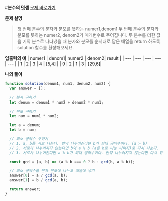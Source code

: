 #**분수의 덧셈**
[문제 바로가기](https://school.programmers.co.kr/learn/courses/30/lessons/120808)

**문제 설명**

> 첫 번째 분수의 분자와 분모를 뜻하는 numer1,denom1 두 번째 분수의 분자와 분모를 뜻하는 numer2, denom2가 매개변수로 주어집니다. 두 분수를 더한 값을 기약 분수로 나타냈을 때 분자와 분모를 순서대로 담은 배열을 return 하도록 solution 함수를 환성해보세요.

**입출력의 예**
| numer1 | denom1| numer2 | denom2| result |
| --- | --- | --- | --- | --- |
| 1 | 2 | 3 | 4 | [5,4] |
| 9 | 2 | 1 | 3 | [29,6]|

**나의 풀이**

```javascript
function solution(denum1, num1, denum2, num2) {
  var answer = [];

  // 분자 구하기
  let denum = denum1 * num2 + denum2 * num1;

  // 분모 구하기
  let num = num1 * num2;

  let a = denum;
  let b = num;

  // 최소 공약수 구하기
  // 1. a, b를 서로 나눈다. 만약 나누어진다면 b가 최대 공약수이다. (a > b)
  // 2. 서로가 나누어지지 않는다면 b와 a % b (a를 b로 나눈 나머지)로 다시 나눈다.
  // 3. 서로가 나누어진다면 a % b가 최대 공약수이다. 만약 나누어지지 않는다면 다시 위 방법을 반복한다.

  const gcd = (a, b) => (a % b === 0 ? b : gcd(b, a % b));

  // 최소 공약수를 분자 분모에 나누고 배열에 넣기
  answer[0] = a / gcd(a, b);
  answer[1] = b / gcd(a, b);

  return answer;
}
```
